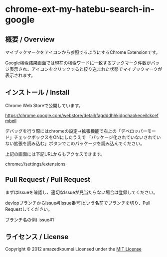 chrome-ext-my-hatebu-search-in-google
======================

概要 / Overview
----------
マイブックマークをアイコンから参照でるようにするChrome Extensionです。

Google検索結果画面では現在の検索ワードに一致するブックマーク件数がバッジ表示され、アイコンをクリックすると絞り込まれた状態でマイブックマークが表示されます。

インストール / Install
----------
Chrome Web Storeで公開しています。

https://chrome.google.com/webstore/detail/fagdddhhkjdpchaokeceilckcefmbeil

デバッグを行う際にはchromeの設定->拡張機能で右上の「デベロッパーモード」チェックボックスをONにしたうえで
 「パッケージ化されていないされていない拡張を読み込む」ボタンでこのパッケージを読み込んでください。

 上記の画面には下記URLからもアクセスできます。

chrome://settings/extensions

Pull Request / Pull Request
----------
まずはIssueを確認し、適切なIssueが見当たらない場合は登録してください。

devlopブランチからIssue#[Issue番号]という名前でブランチを切り、Pull Requestしてください。

ブランチ名の例)  issue#1

ライセンス / License
----------
Copyright &copy; 2012 amazedkoumei
Licensed under the [MIT License][mit]
 
[MIT]: http://www.opensource.org/licenses/mit-license.php
